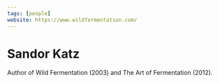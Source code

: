 ```yaml
---
tags: [people]
website: https://www.wildfermentation.com/
---
```


# Sandor Katz

Author of Wild Fermentation (2003) and The Art of Fermentation (2012).